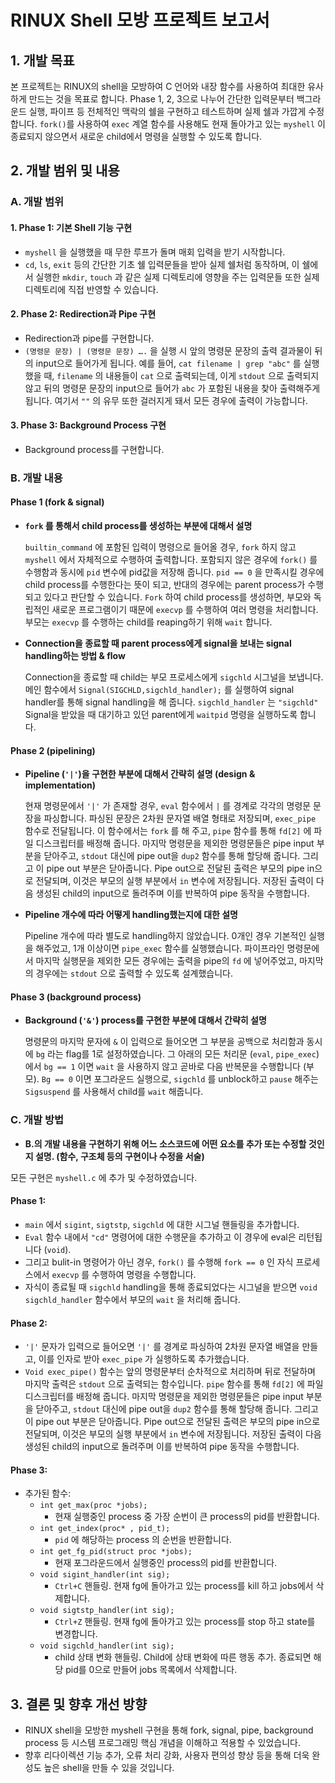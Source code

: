 # RINUX Shell 모방 프로젝트 보고서

## 1. 개발 목표

본 프로젝트는 RINUX의 shell을 모방하여 C 언어와 내장 함수를 사용하여 최대한 유사하게 만드는 것을 목표로 합니다. Phase 1, 2, 3으로 나누어 간단한 입력문부터 백그라운드 실행, 파이프 등 전체적인 맥락의 쉘을 구현하고 테스트하며 실제 쉘과 가깝게 수정합니다. `fork()`를 사용하여 `exec` 계열 함수를 사용해도 현재 돌아가고 있는 `myshell` 이 종료되지 않으면서 새로운 child에서 명령을 실행할 수 있도록 합니다.

## 2. 개발 범위 및 내용

### A. 개발 범위

#### 1. Phase 1: 기본 Shell 기능 구현

*   `myshell` 을 실행했을 때 무한 루프가 돌며 매회 입력을 받기 시작합니다.
*   `cd`, `ls`, `exit` 등의 간단한 기초 쉘 입력문들을 받아 실제 쉘처럼 동작하며, 이 쉘에서 실행한 `mkdir`, `touch` 과 같은 실제 디렉토리에 영향을 주는 입력문들 또한 실제 디렉토리에 직접 반영할 수 있습니다.

#### 2. Phase 2: Redirection과 Pipe 구현

*   Redirection과 pipe를 구현합니다.
*   `(명령문 문장) | (명령문 문장) ….` 을 실행 시 앞의 명령문 문장의 출력 결과물이 뒤의 input으로 들어가게 됩니다. 예를 들어, `cat filename | grep "abc"` 를 실행했을 때, `filename` 의 내용들이 `cat` 으로 출력되는데, 이게 `stdout` 으로 출력되지 않고 뒤의 명령문 문장의 input으로 들어가 `abc` 가 포함된 내용을 찾아 출력해주게 됩니다. 여기서 `""` 의 유무 또한 걸러지게 돼서 모든 경우에 출력이 가능합니다.

#### 3. Phase 3: Background Process 구현

*   Background process를 구현합니다.

### B. 개발 내용

#### Phase 1 (fork & signal)

*   **`fork` 를 통해서 child process를 생성하는 부분에 대해서 설명**

    `builtin_command` 에 포함된 입력이 명령으로 들어올 경우, `fork` 하지 않고 `myshell` 에서 자체적으로 수행하여 출력합니다. 포함되지 않은 경우에 `fork()` 를 수행함과 동시에 `pid` 변수에 pid값을 저장해 줍니다. `pid == 0` 을 만족시킬 경우에 child process를 수행한다는 뜻이 되고, 반대의 경우에는 parent process가 수행되고 있다고 판단할 수 있습니다. `Fork` 하여 child process를 생성하면, 부모와 독립적인 새로운 프로그램이기 때문에 `execvp` 를 수행하여 여러 명령을 처리합니다. 부모는 `execvp` 를 수행하는 child를 reaping하기 위해 `wait` 합니다.

*   **Connection을 종료할 때 parent process에게 signal을 보내는 signal handling하는 방법 & flow**

    Connection을 종료할 때 child는 부모 프로세스에게 `sigchld` 시그널을 보냅니다. 메인 함수에서 `Signal(SIGCHLD,sigchld_handler);` 를 실행하여 signal handler를 통해 signal handling을 해 줍니다. `sigchld_handler` 는 `"sigchld"` Signal을 받았을 때 대기하고 있던 parent에게 `waitpid` 명령을 실행하도록 합니다.

#### Phase 2 (pipelining)

*   **Pipeline (`'|'`)을 구현한 부분에 대해서 간략히 설명 (design & implementation)**

    현재 명령문에서 `'|'` 가 존재할 경우, `eval` 함수에서 `|` 를 경계로 각각의 명령문 문장을 파싱합니다. 파싱된 문장은 2차원 문자열 배열 형태로 저장되며, `exec_pipe` 함수로 전달됩니다. 이 함수에서는 `fork` 를 해 주고, `pipe` 함수를 통해 `fd[2]` 에 파일 디스크립터를 배정해 줍니다. 마지막 명령문을 제외한 명령문들은 pipe input 부분을 닫아주고, `stdout` 대신에 pipe out을 `dup2` 함수를 통해 할당해 줍니다. 그리고 이 pipe out 부분은 닫아줍니다. Pipe out으로 전달된 출력은 부모의 pipe in으로 전달되며, 이것은 부모의 실행 부분에서 `in` 변수에 저장됩니다. 저장된 출력이 다음 생성된 child의 input으로 돌려주며 이를 반복하여 pipe 동작을 수행합니다.

*   **Pipeline 개수에 따라 어떻게 handling했는지에 대한 설명**

    Pipeline 개수에 따라 별도로 handling하지 않았습니다. 0개인 경우 기본적인 실행을 해주었고, 1개 이상이면 `pipe_exec` 함수를 실행했습니다. 파이프라인 명령문에서 마지막 실행문을 제외한 모든 경우에는 출력을 pipe의 `fd` 에 넣어주었고, 마지막의 경우에는 `stdout` 으로 출력할 수 있도록 설계했습니다.

#### Phase 3 (background process)

*   **Background (`'&'`) process를 구현한 부분에 대해서 간략히 설명**

    명령문의 마지막 문자에 `&` 이 입력으로 들어오면 그 부분을 공백으로 처리함과 동시에 `bg` 라는 flag를 1로 설정하였습니다. 그 아래의 모든 처리문 (`eval`, `pipe_exec`) 에서 `bg == 1` 이면 `wait` 을 사용하지 않고 곧바로 다음 반복문을 수행합니다 (부모).  `Bg == 0` 이면 포그라운드 실행으로, `sigchld` 를 unblock하고 `pause` 해주는 `Sigsuspend` 를 사용해서 child를 `wait` 해줍니다.

### C. 개발 방법

*   **B.의 개발 내용을 구현하기 위해 어느 소스코드에 어떤 요소를 추가 또는 수정할 것인지 설명. (함수, 구조체 등의 구현이나 수정을 서술)**

모든 구현은 `myshell.c` 에 추가 및 수정하였습니다.

#### Phase 1:

*   `main` 에서 `sigint`, `sigtstp`, `sigchld` 에 대한 시그널 핸들링을 추가합니다.
*   `Eval` 함수 내에서 `"cd"` 명령어에 대한 수행문을 추가하고 이 경우에 eval은 리턴됩니다 (`void`).
*   그리고 bulit-in 명령어가 아닌 경우, `fork()` 를 수행해 `fork == 0` 인 자식 프로세스에서 `execvp` 를 수행하여 명령을 수행합니다.
*   자식이 종료될 때 `sigchld` handling을 통해 종료되었다는 시그널을 받으면 `void sigchld_handler` 함수에서 부모의 `wait` 을 처리해 줍니다.

#### Phase 2:

*   `'|'` 문자가 입력으로 들어오면 `'|'` 를 경계로 파싱하여 2차원 문자열 배열을 만들고, 이를 인자로 받아 `exec_pipe` 가 실행하도록 추가했습니다.
*   `Void exec_pipe()` 함수는 앞의 명령문부터 순차적으로 처리하며 뒤로 전달하며 마지막 출력은 `stdout` 으로 출력되는 함수입니다. `pipe` 함수를 통해 `fd[2]` 에 파일 디스크립터를 배정해 줍니다. 마지막 명령문을 제외한 명령문들은 pipe input 부분을 닫아주고, `stdout` 대신에 pipe out을 `dup2` 함수를 통해 할당해 줍니다. 그리고 이 pipe out 부분은 닫아줍니다. Pipe out으로 전달된 출력은 부모의 pipe in으로 전달되며, 이것은 부모의 실행 부분에서 `in` 변수에 저장됩니다. 저장된 출력이 다음 생성된 child의 input으로 돌려주며 이를 반복하여 pipe 동작을 수행합니다.

#### Phase 3:

*   추가된 함수:
    *   `int get_max(proc *jobs);`
        *   현재 실행중인 process 중 가장 순번이 큰 process의 pid를 반환합니다.
    *   `int get_index(proc* , pid_t);`
        *   `pid` 에 해당하는 process 의 순번을 반환합니다.
    *   `int get_fg_pid(struct proc *jobs);`
        *   현재 포그라운드에서 실행중인 process의 pid를 반환합니다.
    *   `void sigint_handler(int sig);`
        *   `Ctrl+C` 핸들링. 현재 fg에 돌아가고 있는 process를 kill 하고 jobs에서 삭제합니다.
    *   `void sigtstp_handler(int sig);`
        *   `Ctrl+Z` 핸들링. 현재 fg에 돌아가고 있는 process를 stop 하고 state를 변경합니다.
    *   `void sigchld_handler(int sig);`
        *   child 상태 변화 핸들링. Child에 상태 변화에 따른 행동 추가. 종료되면 해당 pid를 0으로 만들어 jobs 목록에서 삭제합니다.

## 3. 결론 및 향후 개선 방향

*   RINUX shell을 모방한 myshell 구현을 통해 fork, signal, pipe, background process 등 시스템 프로그래밍 핵심 개념을 이해하고 적용할 수 있었습니다.
*   향후 리다이렉션 기능 추가, 오류 처리 강화, 사용자 편의성 향상 등을 통해 더욱 완성도 높은 shell을 만들 수 있을 것입니다.
